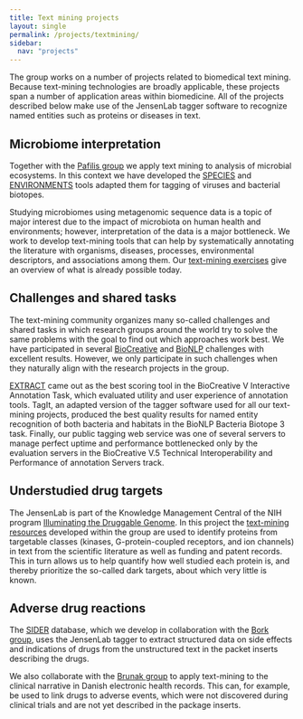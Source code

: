```yaml
---
title: Text mining projects
layout: single
permalink: /projects/textmining/
sidebar:
  nav: "projects"
---
```

The group works on a number of projects related to biomedical text mining. Because text-mining technologies are broadly applicable, these projects span a number of application areas within biomedicine. All of the projects described below make use of the JensenLab tagger software to recognize named entities such as proteins or diseases in text.

## Microbiome interpretation

Together with the [Pafilis group](http://epafilis.info/) we apply text mining to analysis of microbial ecosystems. In this context we have developed the [SPECIES](https://species.jensenlab.org/) and [ENVIRONMENTS](https://environments.jensenlab.org/) tools adapted them for tagging of viruses and bacterial biotopes.

Studying microbiomes using metagenomic sequence data is a topic of major interest due to the impact of microbiota on human health and environments; however, interpretation of the data is a major bottleneck. We work to develop text-mining tools that can help by systematically annotating the literature with organisms, diseases, processes, environmental descriptors, and associations among them. Our [text-mining exercises](/training/textmining/) give an overview of what is already possible today.

## Challenges and shared tasks

The text-mining community organizes many so-called challenges and shared tasks in which research groups around the world try to solve the same problems with the goal to find out which approaches work best. We have participated in several [BioCreative](http://www.biocreative.org/) and [BioNLP](http://www.bionlp-st.org/) challenges with excellent results. However, we only participate in such challenges when they naturally align with the research projects in the group.

[EXTRACT](https://extract.jensenlab.org/) came out as the best scoring tool in the BioCreative V Interactive Annotation Task, which evaluated utility and user experience of annotation tools. TagIt, an adapted version of the tagger software used for all our text-mining projects, produced the best quality results for named entity recognition of both bacteria and habitats in the BioNLP Bacteria Biotope 3 task. Finally, our public tagging web service was one of several servers to manage perfect uptime and performance bottlenecked only by the evaluation servers in the BioCreative V.5 Technical Interoperability and Performance of annotation Servers track.

## Understudied drug targets

The JensenLab is part of the Knowledge Management Central of the NIH program [Illuminating the Druggable Genome](https://druggablegenome.net/). In this project the [text-mining resources](/resources/textmining) developed within the group are used to identify proteins from targetable classes (kinases, G-protein-coupled receptors, and ion channels) in text from the scientific literature as well as funding and patent records. This in turn allows us to help quantify how well studied each protein is, and thereby prioritize the so-called dark targets, about which very little is known.

## Adverse drug reactions

The [SIDER](http://sideeffects.embl.de/) database, which we develop in collaboration with the [Bork group](http://www.bork.embl.de/), uses the JensenLab tagger to extract structured data on side effects and indications of drugs from the unstructured text in the packet inserts describing the drugs.

We also collaborate with the [Brunak group](http://www.cpr.ku.dk/research/disease-systems-biology/brunak/) to apply text-mining to the clinical narrative in Danish electronic health records. This can, for example, be used to link drugs to adverse events, which were not discovered during clinical trials and are not yet described in the package inserts.
